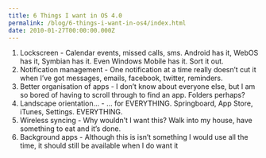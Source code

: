 ```yaml
---
title: 6 Things I want in OS 4.0
permalink: /blog/6-things-i-want-in-os4/index.html
date: 2010-01-27T00:00:00.000Z
---
```


1. Lockscreen - Calendar events, missed calls, sms. Android has it, WebOS has it, Symbian has it. Even Windows Mobile has it. Sort it out.
2. Notification management - One notification at a time really doesn’t cut it when I’ve got messages, emails, facebook, twitter, reminders.
3. Better organisation of apps - I don’t know about everyone else, but I am so bored of having to scroll through to find an app. Folders perhaps?
4. Landscape orientation… - … for EVERYTHING. Springboard, App Store, iTunes, Settings. EVERYTHING.
5. Wireless syncing - Why wouldn’t I want this? Walk into my house, have something to eat and it’s done.
6. Background apps - Although this is isn’t something I would use all the time, it should still be available when I do want it